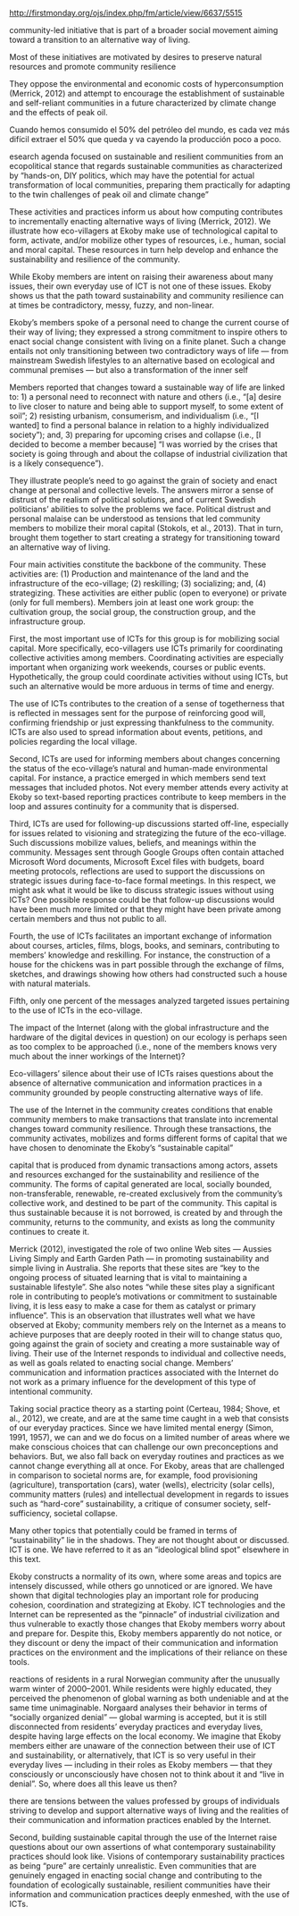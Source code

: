 http://firstmonday.org/ojs/index.php/fm/article/view/6637/5515

community-led initiative that is part of a broader social movement aiming toward a transition to an alternative way of living.

Most of these initiatives are motivated by desires to preserve natural resources and promote community resilience

They oppose the environmental and economic costs of hyperconsumption (Merrick, 2012) and attempt to encourage the establishment of sustainable and self-reliant communities in a future characterized by climate change and the effects of peak oil.

Cuando hemos consumido el 50% del petróleo del mundo, es cada vez más difícil extraer el 50% que queda y va cayendo la producción poco a poco.

esearch agenda focused on sustainable and resilient communities from an ecopolitical stance that regards sustainable communities as characterized by “hands-on, DIY politics, which may have the potential for actual transformation of local communities, preparing them practically for adapting to the twin challenges of peak oil and climate change” 

These activities and practices inform us about how computing contributes to incrementally enacting alternative ways of living (Merrick, 2012). We illustrate how eco-villagers at Ekoby make use of technological capital to form, activate, and/or mobilize other types of resources, i.e., human, social and moral capital. These resources in turn help develop and enhance the sustainability and resilience of the community.

While Ekoby members are intent on raising their awareness about many issues, their own everyday use of ICT is not one of these issues. Ekoby shows us that the path toward sustainability and community resilience can at times be contradictory, messy, fuzzy, and non-linear.

Ekoby’s members spoke of a personal need to change the current course of their way of living; they expressed a strong commitment to inspire others to enact social change consistent with living on a finite planet. Such a change entails not only transitioning between two contradictory ways of life — from mainstream Swedish lifestyles to an alternative based on ecological and communal premises — but also a transformation of the inner self 

Members reported that changes toward a sustainable way of life are linked to: 1) a personal need to reconnect with nature and others (i.e., “[a] desire to live closer to nature and being able to support myself, to some extent of soil”; 2) resisting urbanism, consumerism, and individualism (i.e., “[I wanted] to find a personal balance in relation to a highly individualized society”); and, 3) preparing for upcoming crises and collapse (i.e., [I decided to become a member because] “I was worried by the crises that society is going through and about the collapse of industrial civilization that is a likely consequence”).

They illustrate people’s need to go against the grain of society and enact change at personal and collective levels. The answers mirror a sense of distrust of the realism of political solutions, and of current Swedish politicians’ abilities to solve the problems we face. Political distrust and personal malaise can be understood as tensions that led community members to mobilize their moral capital (Stokols, et al., 2013). That in turn, brought them together to start creating a strategy for transitioning toward an alternative way of living.

Four main activities constitute the backbone of the community. These activities are: (1) Production and maintenance of the land and the infrastructure of the eco-village; (2) reskilling; (3) socializing; and, (4) strategizing. These activities are either public (open to everyone) or private (only for full members). Members join at least one work group: the cultivation group, the social group, the construction group, and the infrastructure group.

First, the most important use of ICTs for this group is for mobilizing social capital. More specifically, eco-villagers use ICTs primarily for coordinating collective activities among members. Coordinating activities are especially important when organizing work weekends, courses or public events. Hypothetically, the group could coordinate activities without using ICTs, but such an alternative would be more arduous in terms of time and energy. 

The use of ICTs contributes to the creation of a sense of togetherness that is reflected in messages sent for the purpose of reinforcing good will, confirming friendship or just expressing thankfulness to the community. ICTs are also used to spread information about events, petitions, and policies regarding the local village.

Second, ICTs are used for informing members about changes concerning the status of the eco-village’s natural and human-made environmental capital. For instance, a practice emerged in which members send text messages that included photos. Not every member attends every activity at Ekoby so text-based reporting practices contribute to keep members in the loop and assures continuity for a community that is dispersed.

Third, ICTs are used for following-up discussions started off-line, especially for issues related to visioning and strategizing the future of the eco-village. Such discussions mobilize values, beliefs, and meanings within the community. Messages sent through Google Groups often contain attached Microsoft Word documents, Microsoft Excel files with budgets, board meeting protocols, reflections are used to support the discussions on strategic issues during face-to-face formal meetings. In this respect, we might ask what it would be like to discuss strategic issues without using ICTs? One possible response could be that follow-up discussions would have been much more limited or that they might have been private among certain members and thus not public to all.

Fourth, the use of ICTs facilitates an important exchange of information about courses, articles, films, blogs, books, and seminars, contributing to members’ knowledge and reskilling. For instance, the construction of a house for the chickens was in part possible through the exchange of films, sketches, and drawings showing how others had constructed such a house with natural materials.

Fifth, only one percent of the messages analyzed targeted issues pertaining to the use of ICTs in the eco-village.

The impact of the Internet (along with the global infrastructure and the hardware of the digital devices in question) on our ecology is perhaps seen as too complex to be approached (i.e., none of the members knows very much about the inner workings of the Internet)? 

Eco-villagers’ silence about their use of ICTs raises questions about the absence of alternative communication and information practices in a community grounded by people constructing alternative ways of life.

The use of the Internet in the community creates conditions that enable community members to make transactions that translate into incremental changes toward community resilience. Through these transactions, the community activates, mobilizes and forms different forms of capital that we have chosen to denominate the Ekoby’s “sustainable capital”

capital that is produced from dynamic transactions among actors, assets and resources exchanged for the sustainability and resilience of the community. The forms of capital generated are local, socially bounded, non-transferable, renewable, re-created exclusively from the community’s collective work, and destined to be part of the community. This capital is thus sustainable because it is not borrowed, is created by and through the community, returns to the community, and exists as long the community continues to create it.

Merrick (2012), investigated the role of two online Web sites — Aussies Living Simply and Earth Garden Path — in promoting sustainability and simple living in Australia. She reports that these sites are “key to the ongoing process of situated learning that is vital to maintaining a sustainable lifestyle”. She also notes “while these sites play a significant role in contributing to people’s motivations or commitment to sustainable living, it is less easy to make a case for them as catalyst or primary influence”. This is an observation that illustrates well what we have observed at Ekoby; community members rely on the Internet as a means to achieve purposes that are deeply rooted in their will to change status quo, going against the grain of society and creating a more sustainable way of living. Their use of the Internet responds to individual and collective needs, as well as goals related to enacting social change. Members’ communication and information practices associated with the Internet do not work as a primary influence for the development of this type of intentional community.

Taking social practice theory as a starting point (Certeau, 1984; Shove, et al., 2012), we create, and are at the same time caught in a web that consists of our everyday practices. Since we have limited mental energy (Simon, 1991, 1957), we can and we do focus on a limited number of areas where we make conscious choices that can challenge our own preconceptions and behaviors. But, we also fall back on everyday routines and practices as we cannot change everything all at once. For Ekoby, areas that are challenged in comparison to societal norms are, for example, food provisioning (agriculture), transportation (cars), water (wells), electricity (solar cells), community matters (rules) and intellectual development in regards to issues such as “hard-core” sustainability, a critique of consumer society, self-sufficiency, societal collapse.

Many other topics that potentially could be framed in terms of “sustainability” lie in the shadows. They are not thought about or discussed. ICT is one. We have referred to it as an “ideological blind spot” elsewhere in this text.

Ekoby constructs a normality of its own, where some areas and topics are intensely discussed, while others go unnoticed or are ignored. We have shown that digital technologies play an important role for producing cohesion, coordination and strategizing at Ekoby. ICT technologies and the Internet can be represented as the “pinnacle” of industrial civilization and thus vulnerable to exactly those changes that Ekoby members worry about and prepare for. Despite this, Ekoby members apparently do not notice, or they discount or deny the impact of their communication and information practices on the environment and the implications of their reliance on these tools.

reactions of residents in a rural Norwegian community after the unusually warm winter of 2000–2001. While residents were highly educated, they perceived the phenomenon of global warning as both undeniable and at the same time unimaginable. Norgaard analyses their behavior in terms of “socially organized denial” — global warming is accepted, but it is still disconnected from residents’ everyday practices and everyday lives, despite having large effects on the local economy. We imagine that Ekoby members either are unaware of the connection between their use of ICT and sustainability, or alternatively, that ICT is so very useful in their everyday lives — including in their roles as Ekoby members — that they consciously or unconsciously have chosen not to think about it and “live in denial”. So, where does all this leave us then?


there are tensions between the values professed by groups of individuals striving to develop and support alternative ways of living and the realities of their communication and information practices enabled by the Internet.

Second, building sustainable capital through the use of the Internet raise questions about our own assertions of what contemporary sustainability practices should look like. Visions of contemporary sustainability practices as being “pure” are certainly unrealistic. Even communities that are genuinely engaged in enacting social change and contributing to the foundation of ecologically sustainable, resilient communities have their information and communication practices deeply enmeshed, with the use of ICTs.